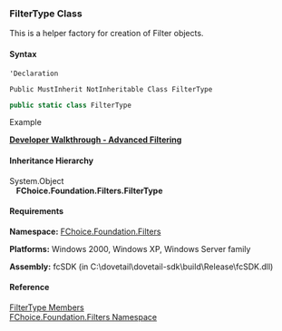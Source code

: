 ﻿### FilterType Class

This is a helper factory for creation of Filter objects.

#### Syntax

```vbnet
'Declaration

Public MustInherit NotInheritable Class FilterType 
```

```csharp
public static class FilterType 
```

Example

[**Developer Walkthrough - Advanced Filtering**](../articles/walkthroughs/filtering.md)

#### Inheritance Hierarchy

System.Object  
   **FChoice.Foundation.Filters.FilterType**  

#### Requirements

**Namespace:** [FChoice.Foundation.Filters](fcSDK~FChoice.Foundation.Filters_namespace.md)

**Platforms:** Windows 2000, Windows XP, Windows Server family

**Assembly:** fcSDK (in C:\\dovetail\\dovetail-sdk\\build\\Release\\fcSDK.dll)



#### Reference

[FilterType Members](fcSDK~FChoice.Foundation.Filters.FilterType_members.md)  
[FChoice.Foundation.Filters Namespace](fcSDK~FChoice.Foundation.Filters_namespace.md)